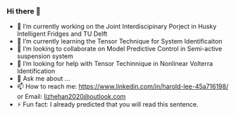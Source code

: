 ### Hi there 👋

- 🔭 I’m currently working on the Joint Interdiscipinary Porject in Husky Intelligent Fridges and TU Delft 
- 🌱 I’m currently learning the Tensor Technique for System Identificaiton
- 👯 I’m looking to collaborate on Model Predictive Control in Semi-active suspension system
- 🤔 I’m looking for help with Tensor Techinnique in Nonlinear Volterra Identification
- 💬 Ask me about ...
- 📫 How to reach me: https://www.linkedin.com/in/harold-lee-45a716198/
or Email: lizhehan2020@outlook.com
- ⚡ Fun fact: I already predicted that you will read this sentence.
